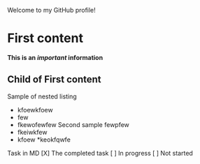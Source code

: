 Welcome to my GitHub profile!
# First content
**This is an *important* information**
## Child of First content
Sample of nested listing
  - kfoewkfoew
  - few
  -   fkewofewfew
Second sample fewpfew
-  fkeiwkfew
-  kfoew
  *keokfqwfe

Task in MD
[X] The completed task
[ ] In progress
[ ] Not started
